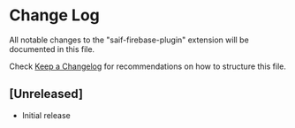 # Change Log

All notable changes to the "saif-firebase-plugin" extension will be documented in this file.

Check [Keep a Changelog](http://keepachangelog.com/) for recommendations on how to structure this file.

## [Unreleased]

- Initial release